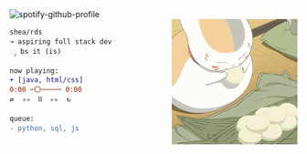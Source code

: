 
<img alt="spotify-github-profile" src="https://spotify-github-profile.vercel.app/api/view?uid=sheardeeh&cover_image=true&theme=natemoo-re&show_offline=false&background_color=121212&bar_color=93b087&bar_color_cover=false"/>

<div>
    <img src="img/meow.gif" height="220" width="220" align="right"> 
</div>

```diff
shea/rds 
↝ aspiring full stack dev
ೃ bs it (is)

now playing:
+ [java, html/css]
0:00 ─〇───── 0:00
⇄  ◃◃  ⅠⅠ  ▹▹  ↻

queue:
- python, sql, js
```

